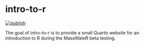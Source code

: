 # intro-to-r

<!-- badges: start -->
[![publish](https://github.com/massbays-tech/intro-to-r/workflows/Quarto%20Publish/badge.svg)](https://github.com/massbays-tech/intro-to-r/actions)
<!-- badges: end -->

The goal of intro-to-r is to provide a small Quarto website for an introduction to R during the MassWateR beta testing. 
